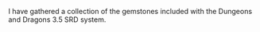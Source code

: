I have gathered a collection of the gemstones included with the Dungeons and Dragons 3.5 SRD system.
